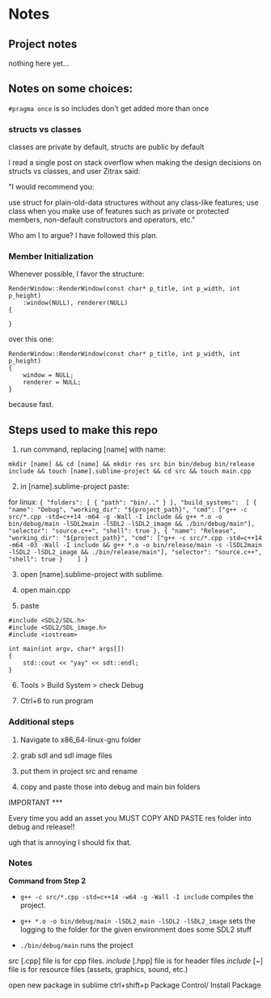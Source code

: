 # Notes

## Project notes

nothing here yet...

## Notes on some choices:

`#pragma once` is so includes don't get added more than once

### structs vs classes

classes are private by default, structs are public by default

I read a single post on stack overflow when making the design decisions on structs vs classes, and user Zitrax said:

"I would recommend you:

use struct for plain-old-data structures without any class-like features;
use class when you make use of features such as private or protected members, non-default constructors and operators, etc."

Who am I to argue? I have followed this plan.

### Member Initialization
Whenever possible, I favor the structure:

```
RenderWindow::RenderWindow(const char* p_title, int p_width, int p_height)
	:window(NULL), renderer(NULL)
{

}
```

over this one:

```
RenderWindow::RenderWindow(const char* p_title, int p_width, int p_height)
{
	window = NULL;
	renderer = NULL;
}
```

because fast.

## Steps used to make this repo

1. run command, replacing [name] with name:

`mkdir [name] && cd [name] && mkdir res src bin bin/debug bin/release include && touch [name].sublime-project && cd src && touch main.cpp`

2. in [name].sublime-project paste:

for linux:
`{
	"folders":
	[
		{
			"path": "bin/.."
		}
	],
	"build_systems": 
	[
		{
			"name": "Debug",
			"working_dir": "${project_path}",
			"cmd": ["g++ -c src/*.cpp -std=c++14 -m64 -g -Wall -I include && g++ *.o -o bin/debug/main -lSDL2main -lSDL2 -lSDL2_image && ./bin/debug/main"],
			"selector": "source.c++",
			"shell": true
		},
		{
			"name": "Release",
			"working_dir": "${project_path}",
			"cmd": ["g++ -c src/*.cpp -std=c++14 -m64 -03 -Wall -I include && g++ *.o -o bin/release/main -s -lSDL2main -lSDL2 -lSDL2_image && ./bin/release/main"],
			"selector": "source.c++",
			"shell": true
		}	
	]
}
`

3. open [name].sublime-project with sublime.

4. open main.cpp

5. paste 
```
#include <SDL2/SDL.h>
#include <SDL2/SDL_image.h>
#include <iostream>

int main(int argv, char* args[]) 
{
	std::cout << "yay" << sdt::endl;
}
```

6. Tools > Build System > check Debug

7. Ctrl+6 to run program

### Additional steps

1. Navigate to x86_64-linux-gnu folder

2. grab sdl and sdl image files

3. put them in project src and rename

4. copy and paste those into debug and main bin folders

IMPORTANT ***

Every time you add an asset you MUST COPY AND PASTE res folder into debug and release!!

ugh that is annoying I should fix that.

### Notes

<b>Command from Step 2</b>

- `g++ -c src/*.cpp -std=c++14 -w64 -g -Wall -I include` compiles the project.

- `g++ *.o -o bin/debug/main -lSDL2_main -lSDL2 -lSDL2_image` sets the logging to the folder for the given environment does some SDL2 stuff

- `./bin/debug/main` runs the project

*src* [.cpp] file is for cpp files.
*include* [.hpp] file is for header files
*include* [~] file is for resource files (assets, graphics, sound, etc.)

open new package in sublime
ctrl+shift+p
Package Control/ Install Package